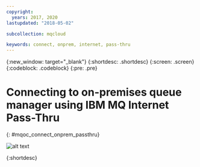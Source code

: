 ```yaml
---
copyright:
  years: 2017, 2020
lastupdated: "2018-05-02"

subcollection: mqcloud

keywords: connect, onprem, internet, pass-thru
---
```


{:new_window: target="_blank"}
{:shortdesc: .shortdesc}
{:screen: .screen}
{:codeblock: .codeblock}
{:pre: .pre}

# Connecting to on-premises queue manager using IBM MQ Internet Pass-Thru
{: #mqoc_connect_onprem_passthru}

![alt text][connect_on_prem3]

[connect_on_prem3]: ./images/mqoc_connect_onprem3.png "MQ Internet Passthru"

{:shortdesc}
